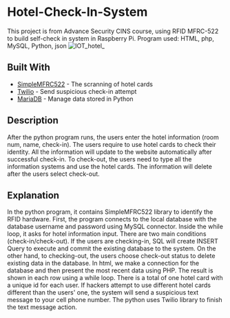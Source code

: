 # Hotel-Check-In-System
This project is from Advance Security CINS course, using RFID MFRC-522 to build self-check in system in Raspberry Pi.
Program used: HTML, php, MySQL, Python, json
![IOT_hotel_](https://user-images.githubusercontent.com/54279382/72212479-f5fb2280-3491-11ea-886f-0421ca16fd12.png)

## Built With

* [SimpleMFRC522](https://github.com/pimylifeup/MFRC522-python) - The scranning of hotel cards
* [Twilio](https://www.twilio.com/) - Send suspicious check-in attempt
* [MariaDB](https://mariadb.com/resources/blog/how-to-connect-python-programs-to-mariadb/) - Manage data stored in Python

## Description
After the python program runs, the users enter the hotel information (room num, name, check-in). The users require to use hotel cards to check their identity. All the information will update to the website automatically after successful check-in. To check-out, the users need to type all the information systems and use the hotel cards. The information will delete after the users select check-out.

## Explanation 
In the python program, it contains SimpleMFRC522 library to identify the RFID hardware. First, the program connects to the local database with the database username and password using MySQL connector. Inside the while loop, it asks for hotel information input. There are two main conditions (check-in/check-out). If the users are checking-in, SQL will create INSERT Query to execute and commit the existing database to the system. On the other hand, to checking-out, the users choose check-out status to delete existing data in the database. In html, we make a connection for the database and then present the most recent data using PHP. The result is shown in each row using a while loop. There is a total of one hotel card with a unique id for each user. If hackers attempt to use different hotel cards different than the users' one, the system will send a suspicious text message to your cell phone number. The python uses Twilio library to finish the text message action.
